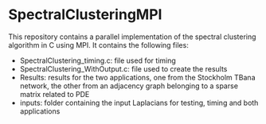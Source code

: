# SpectralClusteringMPI
This repository contains a parallel implementation of the spectral clustering algorithm in C using MPI. It contains the following files:
+ SpectralClustering_timing.c: file used for timing
+ SpectralClustering_WithOutput.c: file used to create the results
+ Results: results for the two applications, one from the Stockholm TBana network, the other from an adjacency graph belonging to a sparse matrix related to  PDE
+ inputs: folder containing the input Laplacians for testing, timing and both applications
